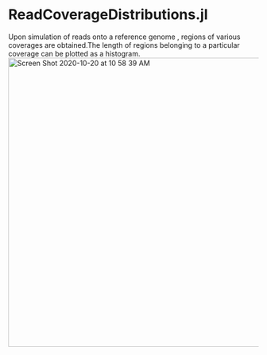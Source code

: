 # ReadCoverageDistributions.jl

Upon simulation of reads onto a reference genome , regions of various coverages are obtained.The length of regions belonging to a particular coverage can be plotted as a histogram.
<img width="581" alt="Screen Shot 2020-10-20 at 10 58 39 AM" src="https://user-images.githubusercontent.com/68704516/125725854-0ad6a382-f8e3-49f4-8bad-7bd700e24092.png">

